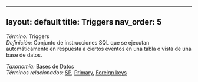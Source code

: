 
---
layout: default
title: Triggers
nav_order: 5
---

*Término:* Triggers  
*Definición:* Conjunto de instrucciones SQL que se ejecutan automáticamente en respuesta a ciertos eventos en una tabla o vista de una base de datos.

*Taxonomía:* Bases de Datos  
*Términos relacionados:* [SP](https://maleniski.github.io/diccionario-angl-tec-mx/docs/alfabeticamente/S/sp/), [Primary](https://maleniski.github.io/diccionario-angl-tec-mx/docs/alfabeticamente/P/primary/), [Foreign keys](https://maleniski.github.io/diccionario-angl-tec-mx/docs/alfabeticamente/F/foreign-keys/)
